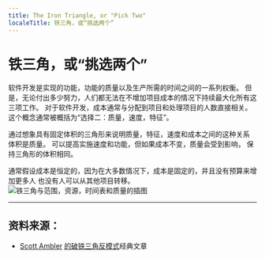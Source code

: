 ```yaml
---
title: The Iron Triangle, or "Pick Two"
localeTitle: 铁三角，或“挑选两个”
---
```

# 铁三角，或“挑选两个”

软件开发是实现的功能，功能的质量以及生产所需的时间之间的一系列权衡。 但是，无论付出多少努力，人们都无法在不增加项目成本的情况下持续最大化所有这三项工作。 对于软件开发，成本通常与分配到项目和处理项目的人数直接相关。 这个概念通常被概括为“选择二：质量，速度，特征”。

通过想象具有固定体积的三角形来说明质量，特征，速度和成本之间的这种关系 体积是质量。 可以提高实施速度和功能，但如果成本不变，质量会受到影响， 保持三角形的体积相同。

通常假设成本是恒定的，因为在大多数情况下，成本是固定的，并且没有预算来增加更多人 也没有人可以从其他项目转移。 ![铁三角与范围，资源，时间表和质量的插图](http://www.ambysoft.com/artwork/ironTriangle.jpg)

* * *

## 资料来源：

*   [Scott Ambler](https://en.wikipedia.org/wiki/Scott_Ambler) [的破铁三角反模式](http://www.ambysoft.com/essays/brokenTriangle.html)经典文章